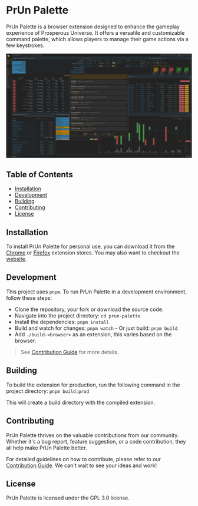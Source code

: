 # PrUn Palette

PrUn Palette is a browser extension designed to enhance the gameplay experience
of Prosperous Universe. It offers a versatile and customizable command palette,
which allows players to manage their game actions via a few keystrokes.

![Screenshot](./extension-assets/readme-screenshot.png)

## Table of Contents

 - [Installation](#installation)
 - [Development](#development)
 - [Building](#building)
 - [Contributing](#contributing)
 - [License](#license)

## Installation

To install PrUn Palette for personal use, you can download it from the
[Chrome](https://chrome.google.com/webstore/detail/prun-palette/lfnnlbomdeeijpmgigmkkdemhpjelikg)
or [Firefox](https://addons.mozilla.org/en-US/firefox/addon/prun-palette/)
extension stores. You may also want to checkout the
[website](https://otard95.github.io/prun-palette-site/).

## Development

This project uses `pnpm`.
To run PrUn Palette in a development environment, follow these steps:

 - Clone the repository, your fork or download the source code.
 - Navigate into the project directory: `cd prun-palette`
 - Install the dependencies: `pnpm install`
 - Build and watch for changes: `pnpm watch` - Or just build: `pnpm build`
 - Add `./build-<browser>` as an extension, this varies based on the browser.

 > See [Contribution Guide](./CONTRIBUTION_GUIDE.md) for more details.

## Building

To build the extension for production, run the following command in the project
directory: `pnpm build:prod`

This will create a build directory with the compiled extension.

## Contributing

PrUn Palette thrives on the valuable contributions from our community. Whether it's a bug report, feature suggestion, or a code contribution, they all help make PrUn Palette better.

For detailed guidelines on how to contribute, please refer to our [Contribution Guide](./CONTRIBUTION_GUIDE.md). We can't wait to see your ideas and work!

## License

PrUn Palette is licensed under the GPL 3.0 license.
